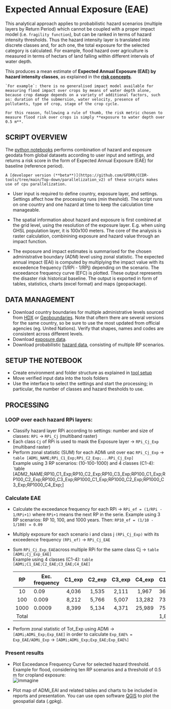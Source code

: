 # Expected Annual Exposure (EAE) 

This analytical approach applies to probabilistic hazard scenarios (multiple layers by Return Period) which cannot be coupled with a proper impact model (i.e. `fragility function`), but can be ranked in terms of hazard intensity thresholds.
Thus the hazard intensity layer is translated into discrete classes and, for ach one, the total exposure for the selected category is calculated.
For example, flood hazard over agriculture is measured in terms of hectars of land falling within different intervals of water depth.

This produces a mean estimate of **Expected Annual Exposure (EAE) by hazard intensity classes**, as explained in the [**risk concepts**](intro-risk.md).

```{example}
`For example`: there is no generalised impact model available for measuring flood impact over crops by means of water depth alone, because crop damage depends on a variety of additional factors, such as: duration of the submersion, water velocity, presence of pollutants, type of crop, stage of the crop cycle.

For this reason, following a rule of thumb, the risk metric chosen to measure flood risk over crops is simply **exposure to water depth over 0.5 m**.
```

## SCRIPT OVERVIEW

The [python notebooks](https://github.com/GFDRR/CCDR-tools/blob/main/Top-down/notebooks/CCDR.ipynb) performs combination of hazard and exposure geodata from global datasets according to user input and settings, and returns a risk score in the form of Expected Annual Exposure (EAE) for baseline (reference period). 

```{note}
A [developer version (**beta**)](https://github.com/GFDRR/CCDR-tools/tree/main/Top-down/parallelization_v2) of these scripts makes use of cpu parallelization.
```

- User input is required to define country, exposure layer, and settings. Settings affect how the processing runs (min theshold). The script runs on one country and one hazard at time to keep the calculation time manageable.

- The spatial information about hazard and exposure is first combined at the grid level, using the resolution of the exposure layer. E.g. when using GHSL population layer, it is 100x100 meters. The core of the analysis is raster calculation, combinining exposure and hazard value through an impact function.

- The exposure and impact estimates is summarised for the chosen administrative boundary (ADM) level using zonal statistic. The expected annual impact (EAI) is computed by multiplying the impact value with its exceedence frequency (1/RPi - 1/RPj) depending on the scenario. The exceedance frequency curve (EFC) is plotted. These output represents the disaster risk historical baseline. The output is exported in form of tables, statistics, charts (excel format) and maps (geopackage).

## DATA MANAGEMENT

- Download country boundaries for multiple administrative levels sourced from [HDX](https://data.humdata.org/dataset) or [Geoboundaries](https://www.geoboundaries.org). Note that oftern there are several versions for the same country, so be sure to use the most updated from official agencies (eg. United Nations). Verify that shapes, names and codes are consistent across different levels.
- Download [exposure data](global-exposure.md).
- Download probabilistic [hazard data](global-hazard.md), consisting of multiple RP scenarios.

## SETUP THE NOTEBOOK

- Create environment and folder structure as explained in [tool setup](tool-setup.md)
- Move verified input data into the tools folders
- Use the interface to select the settings and start the processing; in particular, the number of classes and hazard thesholds to use.

## PROCESSING

### LOOP over each hazard RPi layers:
  - Classify hazard layer RPi according to settings: number and size of classes: `RPi` -> `RPi_Cj` (multiband raster)
  - Each class `Cj` of RPi is used to mask the Exposure layer -> `RPi_Cj_Exp` (multiband raster)
  - Perform zonal statistic (SUM) for each ADMi unit over eac `RPi_Cj_Exp` -> `table [ADMi_NAME;RPi_C1_Exp;RPi_C2_Exp;...RPi_Cj_Exp]`<br>
    Example using 3 RP scenarios: (10-100-1000) and 4 classes (C1-4): `table [ADM2_NAME;RP10_C1_Exp;RP10_C2_Exp;RP10_C3_Exp;RP100_C1_Exp;RP100_C2_Exp;RP100_C3_Exp;RP1000_C1_Exp;RP1000_C2_Exp;RP1000_C3_Exp;RP1000_C4_Exp;]

### Calculate EAE
  - Calculate the exceedance frequency for each RPi -> `RPi_ef = (1/RPi - 1/RPi+1)` where `RPi+1` means the next RP in the serie.
    Example using 3 RP scenarios: RP 10, 100, and 1000 years. Then: `RP10_ef = (1/10 - 1/100) = 0.09`
  - Multiply exposure for each scenario i and class j `(RPi_Cj_Exp)` with its exceedence frequency `(RPi_ef)` -> `RPi_Cj_EAE`
  - Sum `RPi_Cj_Exp_EAE`across multiple RPi for the same class Cj -> `table [ADMi;Cj_Exp_EAE]`<br>
    Example using 4 classes (C1-4): `table [ADMi;C1_EAE;C2_EAE;C3_EAE;C4_EAE]`

	| RP | Exc. frequency | C1_exp | C2_exp | C3_exp | C4_exp | C1_EAE | C2_EAE | C3_EAE | C4_EAE |
	|:---:|---|:---:|:---:|:---:|:---:|---|:---:|:---:|:---:|
	| 10 | 0.09 | 4,036 | 1,535 | 2,111 | 1,967 | 363 | 138 | 190 | 177 |
	| 100 | 0.009 | 8,212 | 5,766 | 5,007 | 13,282 | 739 | 519 | 451 | 1,195 |
	| 1000 | 0.0009 | 8,399 | 5,134 | 4,371 | 25,989 | 756 | 462 | 393 | 2,339 |
	| Total | | | | | | 1,858 | 1,119 | 1,034 | 3,711 |
  
  - Perform zonal statistic of Tot_Exp using ADMi -> `[ADMi;ADMi_Exp;Exp_EAE]` in order to calculate `Exp_EAE% = Exp_EAE/ADMi_Exp` -> `[ADMi;ADMi_Exp;Exp_EAE;Exp_EAE%]`

### Present results
- Plot Exceedance Frequency Curve for selected hazard threshold. Example for flood, considering ten RP scenarios and a threshold of 0.5 m for cropland exposure:<br>
    ![immagine](https://user-images.githubusercontent.com/44863827/201049813-008d5fbc-3195-4289-ba18-34a126fe434e.png)

- Plot map of ADMi_EAI and related tables and charts to be included in reports and presentation. You can use open software [QGIS](https://www.qgis.org/en/site/forusers/download.html) to plot the geospatial data (.gpkg).